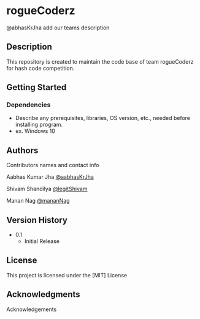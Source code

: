 # rogueCoderz

@abhasKrJha add our teams description

## Description

This repository is created to maintain the code base of team rogueCoderz for hash code competition.

## Getting Started

### Dependencies

* Describe any prerequisites, libraries, OS version, etc., needed before installing program.
* ex. Windows 10


## Authors

Contributors names and contact info

Aabhas Kumar Jha 
[@aabhasKrJha](https://www.linkedin.com/in/aabhaskrjha/)

Shivam Shandilya
[@legitShivam](http://shivam.rf.gd/portfolio.html)

Manan Nag
[@mananNag](https://twitter.com/handsome_sid03?t=D7mW-CgBiEY6vtU85rYVlw&s=08)

## Version History

* 0.1
    * Initial Release

## License

This project is licensed under the [MIT] License

## Acknowledgments

Acknowledgements
